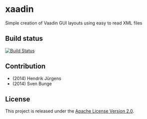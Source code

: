 xaadin
======

Simple creation of Vaadin GUI layouts using easy to read XML files

## Build status
[![Build Status](https://secure.travis-ci.org/speedbur/xaadin.png)](https://travis-ci.org/speedbur/xaadin)

## Contribution
- (2014) Hendrik Jürgens
- (2014) Sven Bunge

## License
This project is released under the [Apache License Version 2.0](LICENSE).